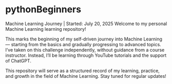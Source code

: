 # pythonBeginners
Machine Learning Journey | Started: July 20, 2025
Welcome to my personal Machine Learning learning repository!

This marks the beginning of my self-driven journey into Machine Learning — starting from the basics and gradually progressing to advanced topics. I’ve taken on this challenge independently, without guidance from a course instructor. Instead, I’ll be learning through YouTube tutorials and the support of ChatGPT.

This repository will serve as a structured record of my learning, practice, and growth in the field of Machine Learning. Stay tuned for regular updates!

